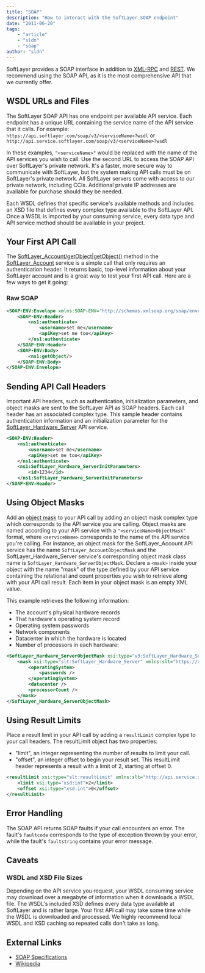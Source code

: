 ```yaml
---
title: "SOAP"
description: "How to interact with the SoftLayer SOAP endpoint"
date: "2011-06-20"
tags:
    - "article"
    - "sldn"
    - "soap"
author: "sldn"
---
```



SoftLayer provides a SOAP interface in addition to [XML-RPC](/article/xml-rpc) and [REST](/article/rest). We recommend using the SOAP API, as it is the most comprehensive API that we currently offer.

## WSDL URLs and Files
The SoftLayer SOAP API has one endpoint per available API service. Each endpoint has a unique URL containing the service name of the API service that it calls.  For example: `https://api.softlayer.com/soap/v3/<serviceName>?wsdl`
or `http://api.service.softlayer.com/soap/v3/<serviceName>?wsdl`

In these examples, `"<serviceName>"` would be replaced with the name of the API services you wish to call. Use the second URL to access the SOAP API over SoftLayer's private network. It's a faster, more secure way to communicate with SoftLayer, but the system making API calls must be on SoftLayer's private network.  All SoftLayer servers come with access to our private network, including CCIs.  Additional private IP addresses are available for purchase should they be needed.

Each WSDL defines that specific service's available methods and includes an XSD file that defines every complex type available to the SoftLayer API. Once a WSDL is imported by your consuming service,  every data type and API service method should be available in your project.


## Your First API Call

The [SoftLayer_Account/getObject|getObject()](/reference/services/SoftLayer_Account/getObject/) method in the [SoftLayer_Account](/reference/services/SoftLayer_Account/) service is a simple call that only requires an authentication header. It returns basic, top-level information about your SoftLayer account and is a great way to test your first API call. Here are a few ways to get it going:

### Raw SOAP
```xml
<SOAP-ENV:Envelope xmlns:SOAP-ENV="http://schemas.xmlsoap.org/soap/envelope/" xmlns:ns1="https://api.softlayer.com/soap/v3/" xmlns:xsd="http://www.w3.org/2001/XMLSchema" xmlns:SOAP-ENC="http://schemas.xmlsoap.org/soap/encoding/" SOAP-ENV:encodingStyle="http://schemas.xmlsoap.org/soap/encoding/">
    <SOAP-ENV:Header>
        <ns1:authenticate>
            <username>set me</username>
            <apiKey>set me too</apiKey>
        </ns1:authenticate>
    </SOAP-ENV:Header>
    <SOAP-ENV:Body>
        <ns1:getObject/>
    </SOAP-ENV:Body>
</SOAP-ENV:Envelope>
```

## Sending API Call Headers
Important API headers, such as authentication, initialization parameters, and object masks are sent to the SoftLayer API as SOAP headers. Each call header has an associated complex type. This sample header contains authentication information and an initialization parameter for the [SoftLayer_Hardware_Server](/reference/services/SoftLayer_Hardware_Server) API service.

```xml
<SOAP-ENV:Header>
    <ns1:authenticate>
        <username>set me</username>
        <apiKey>set me too</apiKey>
    </ns1:authenticate>
    <ns1:SoftLayer_Hardware_ServerInitParameters>
        <id>1234</id>
    </ns1:SoftLayer_Hardware_ServerInitParameters>
</SOAP-ENV:Header>
```

## Using Object Masks
Add an [object mask](/article/object-mask) to your API call by adding an object mask complex type which corresponds to the API service you are calling. Object masks are named according to your API service with a `"<serviceName>ObjectMask"` format, where `<serviceName>` corresponds to the name of the API service you're calling. For instance, an object mask for the SoftLayer_Account API service has the name `SoftLayer_AccountObjectMask` and the SoftLayer_Hardware_Server service's corresponding object mask class name is `SoftLayer_Hardware_ServerObjectMask`.
Declare a `<mask>` inside your object with the name "mask" of the type defined by your API service containing the relational and count properties you wish to retrieve along with your API call result. Each item in your object mask is an empty XML value.

This example retrieves the following information:

* The account's physical hardware records 
* That hardware's operating system record 
* Operating system passwords 
* Network components 
* Datacenter in which the hardware is located 
* Number of processors in each hardware:

```xml
<SoftLayer_Hardware_ServerObjectMask xsi:type="v3:SoftLayer_Hardware_ServerObjectMask">
    <mask xsi:type="slt:SoftLayer_Hardware_Server" xmlns:slt="https://api.softlayer.com/soap/v3/SLTypes/">
        <operatingSystem>
            <passwords />
        </operatingSystem>
        <datacenter />
        <processorCount />
    </mask>
</SoftLayer_Hardware_ServerObjectMask>
```

## Using Result Limits
Place a result limit in your API call by adding a <code>resultLimit</code> complex type to your call headers. The resultLimit object has two properties:

* "limit", an integer representing the number of results to limit your call.
* "offset", an integer offset to begin your result set.
This resultLimit header represents a result with a limit of 2, starting at offset 0.

```xml
<resultLimit xsi:type="slt:resultLimit" xmlns:slt="http://api.service.softlayer.com/soap/v3/SLTypes/">
    <limit xsi:type="xsd:int">2</limit>
    <offset xsi:type="xsd:int">0</offset>
</resultLimit>
```

## Error Handling
The SOAP API returns SOAP faults if your call encounters an error. The fault's `faultcode` corresponds to the type of exception thrown by your error, while the fault's `faultstring` contains your error message.

## Caveats

### WSDL and XSD File Sizes

Depending on the API service you request, your WSDL consuming service may download over a megabyte of information when it downloads a WSDL file. The WSDL's included XSD defines every data type available at SoftLayer and is rather large. Your first API call may take some time while the WSDL is downloaded and processed. We highly recommend local WSDL and XSD caching so repeated calls don't take as long.

## External Links

* [SOAP Specifications](http://www.w3.org/TR/soap/)
* [ Wikipedia](http://en.wikipedia.org/wiki/SOAP)

